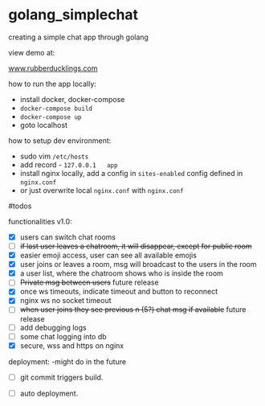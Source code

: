 # golang_simplechat
creating a simple chat app through golang

view demo at:

www.rubberducklings.com

how to run the app locally:
- install docker, docker-compose
- `docker-compose build`
- `docker-compose up`
- goto localhost


how to setup dev environment:

- sudo vim `/etc/hosts`
- add record - `127.0.0.1   app`
- install nginx locally, add a config in `sites-enabled` config defined in `nginx.conf`
- or just overwrite local `nginx.conf` with `nginx.conf` 


#todos

functionalities v1.0:
- [x] users can switch chat rooms
- [ ] ~~if last user leaves a chatroom, it will disappear, except for public room~~
- [x] easier emoji access, user can see all available emojis
- [x] user joins or leaves a room, msg will broadcast to the users in the room
- [x] a user list, where the chatroom shows who is inside the room
- [ ] ~~Private msg between users~~ future release
- [x] once ws timeouts, indicate timeout and button to reconnect
- [x] nginx ws no socket timeout
- [ ] ~~when user joins they see previous n (5?) chat msg if available~~ future release
- [ ] add debugging logs
- [ ] some chat logging into db
- [x] secure, wss and https on nginx

deployment: -might do in the future
- [ ] git commit triggers build.
- [ ] auto deployment. 

